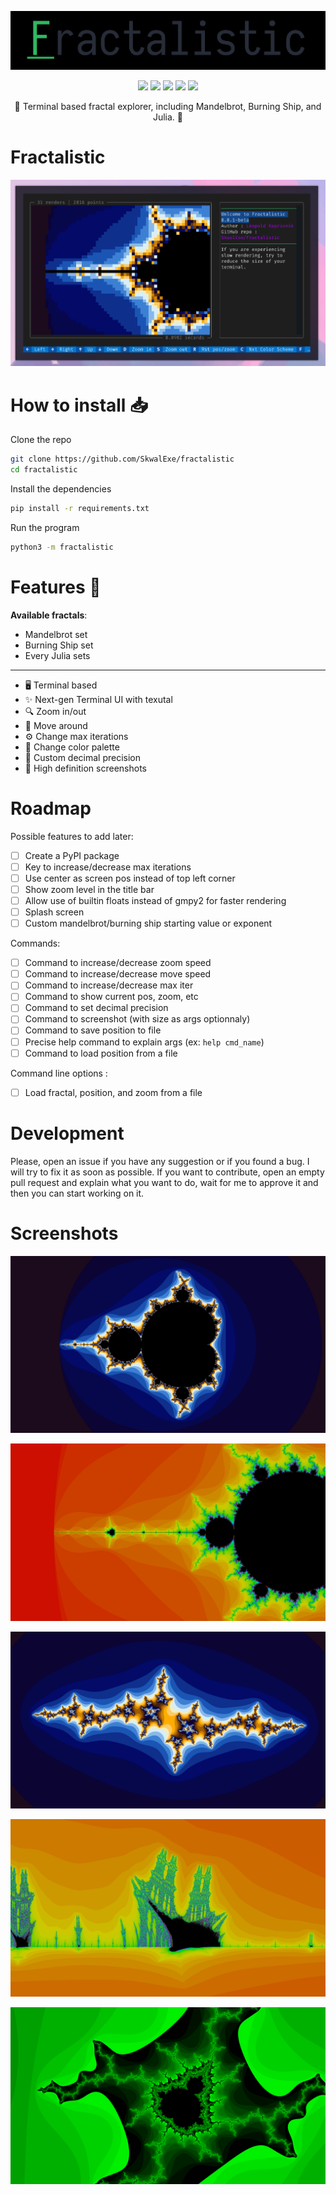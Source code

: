 <p align="center">
  <img src="assets/logo.png">
</p>

<p align="center">
  <img src="https://img.shields.io/github/license/SkwalExe/fractalistic?style=for-the-badge">
  <img src="https://img.shields.io/github/stars/SkwalExe/fractalistic?style=for-the-badge">
  <img src="https://img.shields.io/github/issues/SkwalExe/fractalistic?color=blueviolet&style=for-the-badge">
  <img src="https://img.shields.io/github/forks/SkwalExe/fractalistic?color=teal&style=for-the-badge">
  <img src="https://img.shields.io/github/issues-pr/SkwalExe/fractalistic?color=tomato&style=for-the-badge">

</p>

<p align="center">💠 Terminal based fractal explorer, including Mandelbrot, Burning Ship, and Julia. 💠</p>

# Fractalistic

<p align="center">
  <img src="assets/banner.png">
</p>

# How to install 📥

Clone the repo

```bash
git clone https://github.com/SkwalExe/fractalistic
cd fractalistic
```

Install the dependencies

```bash
pip install -r requirements.txt
```

Run the program

```bash
python3 -m fractalistic
```


# Features 🌟

**Available fractals**:
- Mandelbrot set
- Burning Ship set
- Every Julia sets

---

- 🖥️ Terminal based
- ✨ Next-gen Terminal UI with texutal
- 🔍 Zoom in/out
- 🚶 Move around
- ⚙️ Change max iterations
- 🎨 Change color palette
- 🔢 Custom decimal precision
- 📸 High definition screenshots


# Roadmap

Possible features to add later:
- [ ] Create a PyPI package
- [ ] Key to increase/decrease max iterations
- [ ] Use center as screen pos instead of top left corner
- [ ] Show zoom level in the title bar
- [ ] Allow use of builtin floats instead of gmpy2 for faster rendering 
- [ ] Splash screen
- [ ] Custom mandelbrot/burning ship starting value or exponent

Commands:
- [ ] Command to increase/decrease zoom speed
- [ ] Command to increase/decrease move speed
- [ ] Command to increase/decrease max iter
- [ ] Command to show current pos, zoom, etc
- [ ] Command to set decimal precision
- [ ] Command to screenshot (with size as args optionnaly)
- [ ] Command to save position to file
- [ ] Precise help command to explain args (ex: `help cmd_name`)
- [ ] Command to load position from a file

Command line options :
- [ ] Load fractal, position, and zoom from a file

# Development 

Please, open an issue if you have any suggestion or if you found a bug. I will try to fix it as soon as possible. If you want to contribute, open an empty pull request and explain what you want to do, wait for me to approve it and then you can start working on it.

# Screenshots

![Screenshot 1](assets/screenshot1.png)

![Screenshot 3](assets/screenshot3.png)

![Screenshot 2](assets/screenshot2.png)

![Screenshot 4](assets/screenshot4.png)

![Screenshot 5](assets/screenshot5.png)